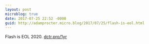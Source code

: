 ```yaml
---
layout: post
microblog: true
date: 2017-07-25 22:52 -0000
guid: http://adamprocter.micro.blog/2017/07/25/flash-is-eol.html
---
```

Flash is EOL 2020. [dctr.pro/1yr](http://dctr.pro/1yr)
